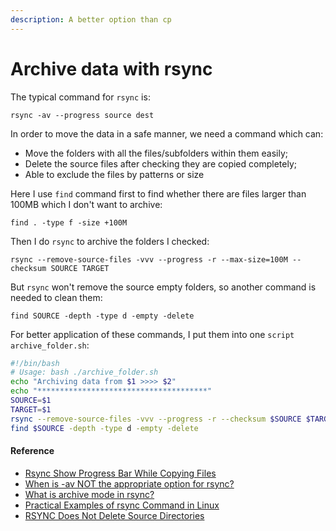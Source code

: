 ```yaml
---
description: A better option than cp
---
```


# Archive data with rsync

The typical command for `rsync` is:

```
rsync -av --progress source dest
```

In order to move the data in a safe manner, we need a command which can:&#x20;

* Move the folders with all the files/subfolders within them easily;
* Delete the source files after checking they are copied completely;
* Able to exclude the files by patterns or size

Here I use `find` command first to find whether there are files larger than 100MB which I don't want to archive:

```
find . -type f -size +100M
```

Then I do `rsync` to archive the folders I checked:

```
rsync --remove-source-files -vvv --progress -r --max-size=100M --checksum SOURCE TARGET
```

But `rsync` won't remove the source empty folders, so another command is needed to clean them:

```
find SOURCE -depth -type d -empty -delete
```

For better application of these commands, I put them into one `script archive_folder.sh`:

```bash
#!/bin/bash
# Usage: bash ./archive_folder.sh 
echo "Archiving data from $1 >>>> $2"
echo "**************************************"
SOURCE=$1
TARGET=$1
rsync --remove-source-files -vvv --progress -r --checksum $SOURCE $TARGET
find $SOURCE -depth -type d -empty -delete
```

#### Reference

* [Rsync Show Progress Bar While Copying Files](https://www.cyberciti.biz/faq/show-progress-during-file-transfer/)
* [When is -av NOT the appropriate option for rsync?](https://superuser.com/questions/1322108/when-is-av-not-the-appropriate-option-for-rsync)
* [What is archive mode in rsync?](https://serverfault.com/questions/141773/what-is-archive-mode-in-rsync)
* [Practical Examples of rsync Command in Linux](https://linuxhandbook.com/rsync-command-examples/)
* [RSYNC Does Not Delete Source Directories](https://superuser.com/questions/676671/rsync-does-not-delete-source-directories)
